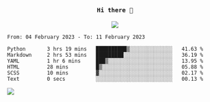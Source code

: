 <h4 align="center"><samp> Hi there 👋  </samp></h4>

<p align="center">
  
  <a href="https://github.com/bznick98">
    <img align="center" src="https://github-readme-stats.vercel.app/api?username=bznick98&&count_private=true&hide=issues,prs,contribs&show_icons=true&theme=gruvbox" />
  </a>
  
  <!--START_SECTION:waka-->

```text
From: 04 February 2023 - To: 11 February 2023

Python       3 hrs 19 mins   ██████████▒░░░░░░░░░░░░░░   41.63 %
Markdown     2 hrs 53 mins   █████████░░░░░░░░░░░░░░░░   36.19 %
YAML         1 hr 6 mins     ███▒░░░░░░░░░░░░░░░░░░░░░   13.95 %
HTML         28 mins         █▒░░░░░░░░░░░░░░░░░░░░░░░   05.88 %
SCSS         10 mins         ▓░░░░░░░░░░░░░░░░░░░░░░░░   02.17 %
Text         0 secs          ░░░░░░░░░░░░░░░░░░░░░░░░░   00.13 %
```

<!--END_SECTION:waka-->
  
 
</p>

![](https://visitor-badge.glitch.me/badge?page_id=bznick98.bznick98)
